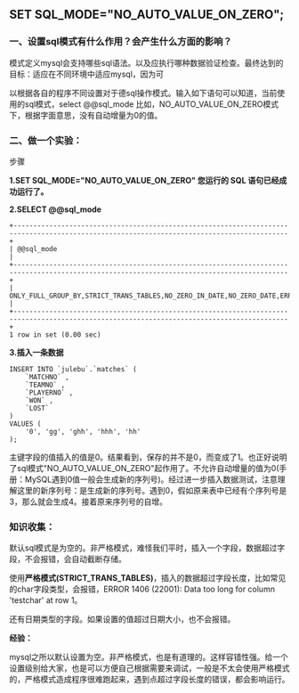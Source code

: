 ## SET SQL\_MODE="NO\_AUTO\_VALUE\_ON\_ZERO";

### 一、设置sql模式有什么作用？会产生什么方面的影响？

模式定义mysql会支持哪些sql语法。以及应执行哪种数据验证检查。最终达到的目标：适应在不同环境中适应mysql，因为可

以根据各自的程序不同设置对于德sql操作模式。输入如下语句可以知道，当前使用的sql模式，select @@sql\_mode 比如，NO\_AUTO\_VALUE\_ON\_ZERO模式下，根据字面意思，没有自动增量为0的值。

### 二、做一个实验：

步骤

**1.SET SQL\_MODE="NO\_AUTO\_VALUE\_ON\_ZERO"  您运行的 SQL 语句已经成功运行了。**

**2.SELECT @@sql\_mode**

```
+-------------------------------------------------------------------------------------------------------------------------------------------+
| @@sql_mode                                                                                                                                |
+-------------------------------------------------------------------------------------------------------------------------------------------+
| ONLY_FULL_GROUP_BY,STRICT_TRANS_TABLES,NO_ZERO_IN_DATE,NO_ZERO_DATE,ERROR_FOR_DIVISION_BY_ZERO,NO_AUTO_CREATE_USER,NO_ENGINE_SUBSTITUTION |
+-------------------------------------------------------------------------------------------------------------------------------------------+
1 row in set (0.00 sec)
```

**3.插入一条数据**

    INSERT INTO `julebu`.`matches` (
        `MATCHNO` ,
        `TEAMNO` ,
        `PLAYERNO` ,
        `WON` ,
        `LOST`
    )
    VALUES (
        '0', 'gg', 'ghh', 'hhh', 'hh'
    );

主键字段的值插入的值是0。结果看到，保存的并不是0，而变成了1。也正好说明了sql模式"NO\_AUTO\_VALUE\_ON\_ZERO"起作用了。不允许自动增量的值为0\(手册：MySQL遇到0值一般会生成新的序列号\)。经过进一步插入数据测试，注意理解这里的新序列号：是生成新的序列号。遇到0，假如原来表中已经有个序列号是3，那么就会生成4。接着原来序列号的自增。

### 知识收集：

默认sql模式是为空的。非严格模式，难怪我们平时，插入一个字段，数据超过字段，不会报错，会自动截断存储。

使用**严格模式\(STRICT\_TRANS\_TABLES\)**，插入的数据超过字段长度，比如常见的char字段类型，会报错，ERROR 1406 \(22001\): Data too long for column 'testchar' at row 1。

还有日期类型的字段。如果设置的值超过日期大小，也不会报错。

**经验：**

mysql之所以默认设置为空。非严格模式，也是有道理的。这样容错性强。给一个设置级别给大家，也是可以方便自己根据需要来调试，一般是不太会使用严格模式的，严格模式造成程序很难跑起来，遇到点超过字段长度的错误，都会影响运行。

